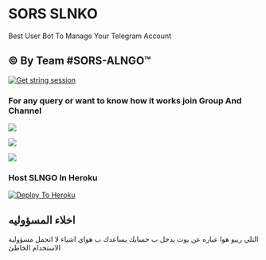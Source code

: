 # SORS SLNKO

<p align="center">

Best User Bot To Manage Your Telegram Account 
## © By Team #SORS-ALNGO™
[![Get string session](https://repl.it/badge/github/sandy1709/sandeep1709)](https://generatestringsession.sandeep1709.repl.run/)
### For any query or want to know how it works join Group And Channel 

<a href="https://t.me/er1er"><img src="https://img.shields.io/badge/Join-Telegram%20Channel-red.svg?logo=Telegram"></a>

<a href="https://t.me/CUCUB"><img src="https://img.shields.io/badge/Join-Telegram%20Group-blue.svg?logo=telegram"></a>

<a href="https://youtu.be/e4vINpXenbQ"><img src="https://img.shields.io/badge/How%20To-Deploy-red.svg?logo=Youtube"></a>

### Host SLNGO In Heroku

 

[![Deploy To Heroku](https://www.herokucdn.com/deploy/button.svg)](https://heroku.com/deploy?template=https://github.com/klanrali/IRAQ.thon)

## اخلاء المسؤوليه
التلي ريبو هوا عباره عن بوت يدخل ب حسابك يساعدك ب هواي اشياء لا اتحمل مسؤولية الاستخدام الخاطئ


